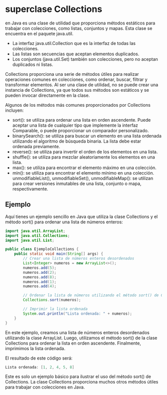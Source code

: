 # superclase Collections
en Java es una clase de utilidad que proporciona métodos estáticos para trabajar con colecciones, como listas, conjuntos y mapas. Esta clase se encuentra en el paquete java.util.

+ La interfaz java.util.Collection que es la interfaz de todas las colecciones.
+ Las listas son secuencias que aceptan elementos duplicados.
+ Los conjuntos (java.util.Set) también son colecciones, pero no aceptan duplicados ni listas.

Collections proporciona una serie de métodos útiles para realizar operaciones comunes en colecciones, como ordenar, buscar, filtrar y transformar elementos. Al ser una clase de utilidad, no se puede crear una instancia de Collections, ya que todos sus métodos son estáticos y se pueden invocar directamente en la clase.

Algunos de los métodos más comunes proporcionados por Collections incluyen:

+ sort(): se utiliza para ordenar una lista en orden ascendente. Puede aceptar una lista de cualquier tipo que implemente la interfaz Comparable, o puede proporcionar un comparador personalizado.
+ binarySearch(): se utiliza para buscar un elemento en una lista ordenada utilizando el algoritmo de búsqueda binaria. La lista debe estar ordenada previamente.
+ reverse(): se utiliza para invertir el orden de los elementos en una lista.
+ shuffle(): se utiliza para mezclar aleatoriamente los elementos en una lista.
+ max(): se utiliza para encontrar el elemento máximo en una colección.
+ min(): se utiliza para encontrar el elemento mínimo en una colección.
unmodifiableList(), unmodifiableSet(), unmodifiableMap(): se utilizan para crear versiones inmutables de una lista, conjunto o mapa, respectivamente.

## Ejemplo
Aquí tienes un ejemplo sencillo en Java que utiliza la clase Collections y el método sort() para ordenar una lista de números enteros:
``` java
import java.util.ArrayList;
import java.util.Collections;
import java.util.List;

public class EjemploCollections {
    public static void main(String[] args) {
        // Crear una lista de números enteros desordenados
        List<Integer> numeros = new ArrayList<>();
        numeros.add(5);
        numeros.add(2);
        numeros.add(8);
        numeros.add(1);
        numeros.add(4);

        // Ordenar la lista de números utilizando el método sort() de Collections
        Collections.sort(numeros);

        // Imprimir la lista ordenada
        System.out.println("Lista ordenada: " + numeros);
    }
}
```
En este ejemplo, creamos una lista de números enteros desordenados utilizando la clase ArrayList. Luego, utilizamos el método sort() de la clase Collections para ordenar la lista en orden ascendente. Finalmente, imprimimos la lista ordenada.

El resultado de este código será:
``` java
Lista ordenada: [1, 2, 4, 5, 8]
```
Este es solo un ejemplo básico para ilustrar el uso del método sort() de Collections. La clase Collections proporciona muchos otros métodos útiles para trabajar con colecciones en Java.
